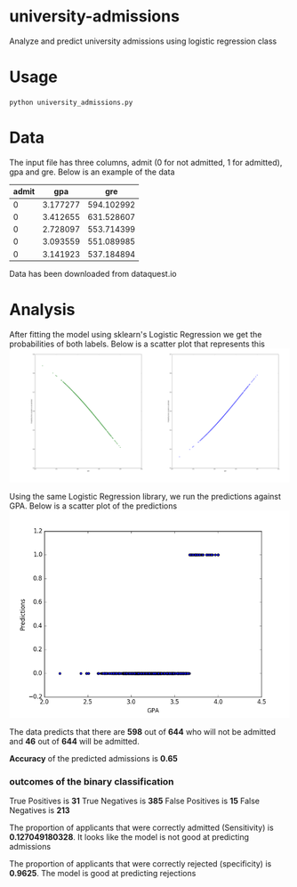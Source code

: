 # university-admissions
Analyze and predict university admissions using logistic regression class

# Usage
`python university_admissions.py`

# Data
The input file has three columns, admit (0 for not admitted, 1 for admitted), gpa and gre. Below is an example of the data


|   admit       |gpa         |gre |
|---------------|------------|----|
|      0  |3.177277  |594.102992|
|      0  |3.412655  |631.528607|
|      0  |2.728097  |553.714399|
|      0  |3.093559  |551.089985|
|      0  |3.141923  |537.184894|

Data has been downloaded from dataquest.io

# Analysis
After fitting the model using sklearn's Logistic Regression we get the probabilities of both labels. Below is a scatter plot that represents this
![](probs.png)

Using the same Logistic Regression library, we run the predictions against GPA. Below is a scatter plot of the predictions
![](predictions.png)

The data predicts that there are **598** out of **644** who will not be admitted and **46** out of **644** will be admitted.

**Accuracy** of the predicted admissions is **0.65**

### outcomes of the binary classification
True Positives is **31**
True Negatives is **385**
False Positives is **15**
False Negatives is **213**

The proportion of applicants that were correctly admitted (Sensitivity) is **0.127049180328**. It looks like the model is not good at predicting admissions

The proportion of applicants that were correctly rejected (specificity) is **0.9625**. The model is good at predicting rejections

